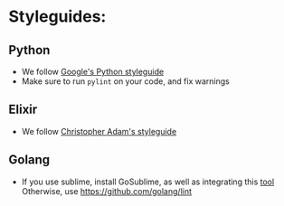 # Styleguides:

## Python

- We follow [Google's Python styleguide](https://google.github.io/styleguide/pyguide.html)
- Make sure to run `pylint` on your code, and fix warnings

## Elixir

- We follow [Christopher Adam's styleguide](https://github.com/christopheradams/elixir_style_guide)

## Golang

- If you use sublime, install GoSublime, as well as integrating this [tool](https://michaelwhatcott.com/gosublime-goimports/)
  Otherwise, use https://github.com/golang/lint
